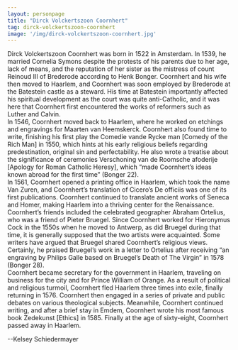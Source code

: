```yaml
---
layout: personpage
title: "Dirck Volckertszoon Coornhert"
tag: dirck-volckertszoon-coornhert
image: '/img/dirck-volckertszoon-coornhert.jpg'
---
```


<p>Dirck Volckertszoon Coornhert was born in 1522 in Amsterdam. In 1539, he married Cornelia Symons despite the protests of his parents due to her age, lack of means, and the reputation of her sister as the mistress of count Reinoud III of Brederode according to Henk Bonger. Coornhert and his wife then moved to Haarlem, and Coornhert was soon employed by Brederode at the Batestein castle as a steward. His time at Batestein importantly affected his spiritual development as the court was quite anti-Catholic, and it was here that Coornhert first encountered the works of reformers such as Luther and Calvin.<br />
 In 1546, Coornhert moved back to Haarlem, where he worked on etchings and engravings for Maarten van Heemskerck. Coornhert also found time to write, finishing his first play the Comedie vande Rycke man [Comedy of the Rich Man] in 1550, which hints at his early religious beliefs regarding predestination, original sin and perfectability. He also wrote a treatise about the significance of ceremonies Verschoning van de Roomsche afoderije [Apology for Roman Catholic Heresy], which “made Coornhert’s ideas known abroad for the first time” (Bonger 22).<br />
In 1561, Coornhert opened a printing office in Haarlem, which took the name Van Zuren, and Coornhert’s translation of Cicero’s De officiis was one of its first publications. Coornhert continued to translate ancient works of Seneca and Homer, making Haarlem into a thriving center for the Renaissance. Coornhert’s friends included the celebrated geographer Abraham Ortelius, who was a friend of Pieter Bruegel. Since Coornhert worked for Hieronymus Cock in the 1550s when he moved to Antwerp, as did Bruegel during that time, it is generally supposed that the two artists were acquainted. Some writers have argued that Bruegel shared Coornhert’s religious views. Certainly, he praised Bruegel’s work in a letter to Ortelius after receiving “an engraving by Philips Galle based on Bruegel’s Death of The Virgin” in 1578 (Bonger 28).<br />
Coornhert became secretary for the government in Haarlem, traveling on business for the city and for Prince William of Orange. As a result of political and religious turmoil, Coornhert fled Haarlem three times into exile, finally returning in 1576. Coornhert then engaged in a series of private and public debates on various theological subjects. Meanwhile, Coornhert continued writing, and after a brief stay in Emdem, Coornhert wrote his most famous book Zedekunst [Ethics] in 1585. Finally at the age of sixty-eight, Coornhert passed away in Haarlem.  </p>
<p>--Kelsey Schiedermayer</p>